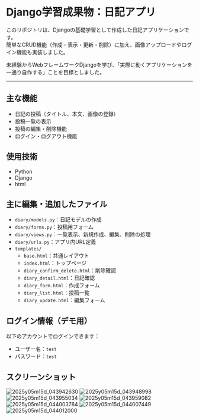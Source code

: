 # Django学習成果物：日記アプリ

このリポジトリは、Djangoの基礎学習として作成した日記アプリケーションです。  
簡単なCRUD機能（作成・表示・更新・削除）に加え、画像アップロードやログイン機能も実装しました。

未経験からWebフレームワークDjangoを学び、「実際に動くアプリケーションを一通り自作する」ことを目標としました。

---

## 主な機能

- 日記の投稿（タイトル、本文、画像の登録）
- 投稿一覧の表示
- 投稿の編集・削除機能
- ログイン・ログアウト機能

## 使用技術

- Python
- Django
- html

## 主に編集・追加したファイル

- `diary/models.py`：日記モデルの作成
- `diary/forms.py`：投稿用フォーム
- `diary/views.py`：一覧表示、新規作成、編集、削除の処理
- `diary/urls.py`：アプリ内URL定義
- `templates/`
  - `base.html`：共通レイアウト
  - `index.html`：トップページ
  - `diary_confirm_delete.html`：削除確認
  - `diary_detail.html`：日記確認
  - `diary_form.html`：作成フォーム
  - `diary_list.html`：投稿一覧
  - `diary_update.html`：編集フォーム
 
## ログイン情報（デモ用）

以下のアカウントでログインできます：
- ユーザー名：`test`
- パスワード：`test`
  
## スクリーンショット
![2025y05m15d_043942630](https://github.com/user-attachments/assets/4a4284d3-aa60-4dc8-9590-8f3db002195d)
![2025y05m15d_043948998](https://github.com/user-attachments/assets/9aa58a73-8ed4-4def-b379-7153475bf892)
![2025y05m15d_043955034](https://github.com/user-attachments/assets/9b69343a-f008-4e05-ba09-794dc9e7da8e)
![2025y05m15d_043959082](https://github.com/user-attachments/assets/f6f4ff1d-c3c9-4f00-8953-e78f5f105cc8)
![2025y05m15d_044003784](https://github.com/user-attachments/assets/7186c6f9-71d3-43a6-bba9-4c276a537dd4)
![2025y05m15d_044007449](https://github.com/user-attachments/assets/3c219afb-f7ca-4e85-b161-0d6e5af118e3)
![2025y05m15d_044012000](https://github.com/user-attachments/assets/eac8c804-ab6d-4f1e-9b86-8b578aa6fcd4)

